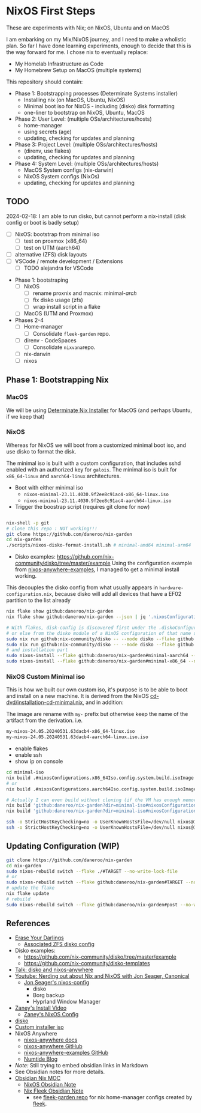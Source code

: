 # NixOS First Steps

These are experiments with Nix; on NixOS, Ubuntu and on MacOS

I am embarking on my Mix/NixOS journey, and I need to make a wholistic plan.
So far I have done learning experiments, enough to decide that this is the way forward for me.
I chose nix to eventually replace:

- My Homelab Infrastructure as Code
- My Homebrew Setup on MacOS (multiple systems)

This repository should contain:

- Phase 1: Bootstrapping processes (Determinate Systems installer)
  - Installing nix (on MacOS, Ubuntu, NixOS)
  - Minimal boot iso for NixOS - including (disko) disk formatting
  - one-liner to bootstrap on NixOS, Ubuntu, MacOS
- Phase 2: User Level: (multiple OSs/architectures/hosts)
  - home-manager
  - using secrets (age)
  - updating, checking for updates and planning
- Phase 3: Project Level: (multiple OSs/architectures/hosts)
  - (direnv, use flakes)
  - updating, checking for updates and planning
- Phase 4: System Level: (multiple OSs/architectures/hosts)
  - MacOS System configs (nix-darwin)
  - NixOS System configs (NixOs)
  - updating, checking for updates and planning

## TODO

2024-02-18: I am able to run disko, but cannot perform a nix-install (disk config or boot is badly setup)

- [ ] NixOS: bootstrap from minimal iso
  - [ ] test on proxmox (x86_64)
  - [ ] test on UTM (aarch64)
- [ ] alternative (ZFS) disk layouts
- [ ] VSCode / remote development / Extensions
  - [ ] TODO alejandra for VSCode
- Phase 1: bootstraping
  - [ ] NixOS
    - [ ] rename proxnix and macnix: minimal-_arch_
    - [ ] fix disko usage (zfs)
    - [ ] wrap install script in a flake
  - [ ] MacOS (UTM and Proxmox)
- Phases 2-4
  - [ ] Home-manager
    - [ ] Consolidate `fleek-garden` repo.
  - [ ] direnv - CodeSpaces
    - [ ] Consolidate `nixvana`repo.
  - [ ] nix-darwin
  - [ ] nixos

## Phase 1: Bootstrapping Nix

### MacOS

We will be using [Determinate Nix Installer](https://zero-to-nix.com/concepts/nix-installer) for MacOS (and perhaps Ubuntu, if we keep that)

### NixOS

Whereas for NixOS we will boot from a customized minimal boot iso, and use disko to format the disk.

The minimal iso is built with a custom configuration, that includes sshd enabled with an authorized key for `galois`.
The minimal iso is built for `x86_64-linux` and `aarch64-linux` architectures.

- Boot with either minimal iso
  - `nixos-minimal-23.11.4030.9f2ee8c91ac4-x86_64-linux.iso`
  - `nixos-minimal-23.11.4030.9f2ee8c91ac4-aarch64-linux.iso`
- Trigger the boostrap script (requires git clone for now)

```bash

nix-shell -p git
# clone this repo : NOT working!!!
git clone https://github.com/daneroo/nix-garden
cd nix-garden
./scripts/nixos-disko-format-install.sh # minimal-amd64 minimal-arm64
```

- Disko examples: <https://github.com/nix-community/disko/tree/master/example>
  Using the configuration example from [nixos-anywhere-examples](https://github.com/nix-community/nixos-anywhere-examples/),
  I managed to get a minimal install working.

This decouples the disko config from what usually appears in `hardware-configuration.nix`, because
disko will add all devices that have a EF02 partition to the list already

```bash
nix flake show github:daneroo/nix-garden
nix flake show github:daneroo/nix-garden --json | jq '.nixosConfigurations | keys'

# With flakes, disk-config is discovered first under the .diskoConfigurations top level attribute
# or else from the disko module of a NixOS configuration of that name under .nixosConfigurations.
sudo nix run github:nix-community/disko -- --mode disko --flake github:daneroo/nix-garden#minimal-aarch64
sudo nix run github:nix-community/disko -- --mode disko --flake github:daneroo/nix-garden#minimal-x86_64
# and installation part
sudo nixos-install --flake github:daneroo/nix-garden#minimal-aarch64 --no-root-passwd
sudo nixos-install --flake github:daneroo/nix-garden#minimal-x86_64 --no-root-passwd
```

### NixOS Custom Minimal iso

This is how we built our own custom iso, it's purpose is to be able to boot and install on a new machine.
It is derived from the NixOS [cd-dvd/installation-cd-minimal.nix](https://github.com/NixOS/nixpkgs/blob/24.05/nixos/modules/installer/cd-dvd/installation-cd-minimal.nix), and in addition:

The image are rename with `my-` prefix but otherwise keep the name of the artifact from the derivation. i.e.

```txt
my-nixos-24.05.20240531.63dacb4-x86_64-linux.iso
my-nixos-24.05.20240531.63dacb4-aarch64-linux.iso.iso
```

- enable flakes
- enable ssh
- show ip on console

```bash
cd minimal-iso
nix build .#nixosConfigurations.x86_64Iso.config.system.build.isoImage
# or
nix build .#nixosConfigurations.aarch64Iso.config.system.build.isoImage

# Actually I can even build without cloning (if the VM has enough memory i.e. 8GB (aarch64) / 16GB (x86_64))
nix build 'github:daneroo/nix-garden?dir=minimal-iso#nixosConfigurations.x86_64Iso.config.system.build.isoImage'
nix build 'github:daneroo/nix-garden?dir=minimal-iso#nixosConfigurations.aarch64Iso.config.system.build.isoImage'

ssh -o StrictHostKeyChecking=no -o UserKnownHostsFile=/dev/null nixos@192.168.2.92
ssh -o StrictHostKeyChecking=no -o UserKnownHostsFile=/dev/null nixos@192.168.69.5
```

## Updating Configuration (WIP)

```bash
git clone https://github.com/daneroo/nix-garden
cd nix-garden
sudo nixos-rebuild switch --flake ./#TARGET --no-write-lock-file
# or
sudo nixos-rebuild switch --flake github:daneroo/nix-garden#TARGET --no-write-lock-file
# update the flake
nix flake update
# rebuild
sudo nixos-rebuild switch --flake github:daneroo/nix-garden#post --no-write-lock-file
```

## References

- [Erase Your Darlings](https://grahamc.com/blog/erase-your-darlings/)
  - [Associated ZFS disko config](https://github.com/nix-community/disko-templates/blob/main/zfs-impermanence/disko-config.nix)
- Disko examples:
  - <https://github.com/nix-community/disko/tree/master/example>
  - <https://github.com/nix-community/disko-templates>
- [Talk: disko and nixos-anywhere](https://www.youtube.com/watch?v=U_UwzMhixr8)
- [Youtube: Nerding out about Nix and NixOS with Jon Seager, Canonical](https://www.youtube.com/watch?v=9l-U2NwbKOc&t=1s)
  - [Jon Seager's nixos-config](https://github.com/jnsgruk/nixos-config)
    - disko
    - Borg backup
    - Hyprland Window Manager
- [Zaney's Install Video](https://www.youtube.com/watch?v=ay0OcWWOm5k)
  - [Zaney's NixOS Config](https://gitlab.com/Zaney/zaneyos)
- [disko](https://github.com/nix-community/disko)
- [Custom installer iso](https://nixos.wiki/wiki/Creating_a_NixOS_live_CD)
- NixOS Anywhere
  - [nixos-anywhere docs](https://nix-community.github.io/nixos-anywhere/)
  - [nixos-anywhere GitHub](https://github.com/nix-community/nixos-anywhere)
  - [nixos-anywhere-examples GitHub](https://github.com/nix-community/nixos-anywhere-examples)
  - [Numtide Blog](https://numtide.com/blog/)
- _Note:_ Still trying to embed obsidian links in Markdown
- See Obsidian notes for more details.
- [Obsidian Nix MOC](obsidian://open?vault=MainVault&file=Projects%2FHomelab%2FNix%20-%20MOC)
  - [NixOS Obsidian Note](obsidian://open?vault=MainVault&file=Projects%2FHomelab%2FNix%20-%20NixOS)
  - [Nix Fleek Obsidian Note](obsidian://open?vault=MainVault&file=Projects%2FHomelab%2FNix%20-%20Fleek)
    - see [fleek-garden repo](https://github.com/daneroo/fleek-garden) for nix home-manager configs created by [fleek](https://github.com/ublue-os/fleek).
